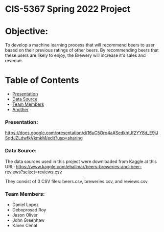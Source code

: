 # CIS-5367 Spring 2022 Project
# Objective: 
To develop a machine learning process that will recommend beers to user based on their previous ratings of other beers. By recommending beers that these users are likely to enjoy, the Brewery will increase it's sales and revenue. 

# Table of Contents
* [Presentation](#presentation)
* [Data Source](#datasource)
* [Team Members](#team-members)
* [Another](#another)

### <a name="presentation"></a>Presentation: 
https://docs.google.com/presentation/d/16uC5Oro4aASedkhtJf2YY8d_E9jJSqdJZLdwfkVkmkM/edit?usp=sharing

### <a name="datasource"></a>Data Source:
The data sources used in this project were downloaded from Kaggle at this URL: 
https://www.kaggle.com/ehallmar/beers-breweries-and-beer-reviews?select=reviews.csv

They consist of 3 CSV files: beers.csv, breweries.csv, and reviews.csv
 
### <a name="team-members"></a>Team Members: 
* Daniel Lopez
* Deboprosad Roy
* Jason Oliver
* John Greenhaw
* Karen Cenal
